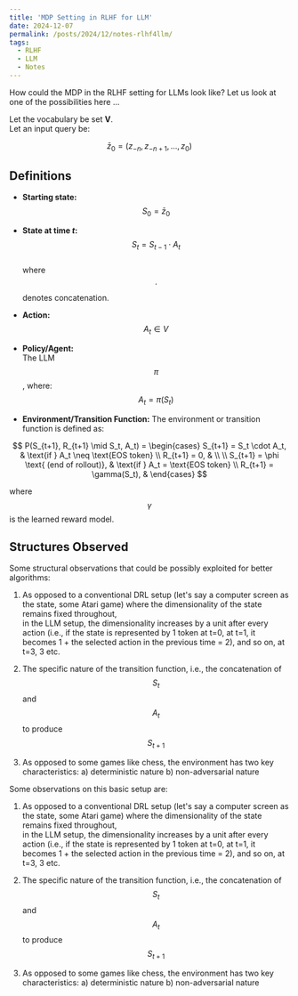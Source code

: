 ```yaml
---
title: 'MDP Setting in RLHF for LLM'
date: 2024-12-07
permalink: /posts/2024/12/notes-rlhf4llm/
tags:
  - RLHF
  - LLM
  - Notes
---
```

How could the MDP in the RLHF setting for LLMs look like? Let us look at one of the possibilities here ...

Let the vocabulary be set **V**.  
Let an input query be:

$$
\bar{z}_0 = (z_{-n}, z_{-n+1}, \ldots, z_0)
$$

## Definitions
- **Starting state:**  
  $$ S_0 = \bar{z}_0 $$

- **State at time $t$:**  
  $$ S_t = S_{t-1} \cdot A_t $$  
  where $$\cdot$$ denotes concatenation.

- **Action:**  
  $$ A_t \in V $$

- **Policy/Agent:**  
  The LLM $$\pi$$, where:  
  $$ A_t = \pi(S_t) $$

- **Environment/Transition Function:** 
The environment or transition function is defined as:

$$
P(S_{t+1}, R_{t+1} \mid S_t, A_t) = \begin{cases} 
    S_{t+1} = S_t \cdot A_t, & \text{if } A_t \neq \text{EOS token} \\
    R_{t+1} = 0, & \\
    \\
    S_{t+1} = \phi \text{ (end of rollout)}, & \text{if } A_t = \text{EOS token} \\
    R_{t+1} = \gamma(S_t), &
\end{cases}
$$

where $$\gamma$$ is the learned reward model.

## Structures Observed
Some structural observations that could be possibly exploited for better algorithms:

1. As opposed to a conventional DRL setup (let's say a computer screen as the state, some Atari game) where the dimensionality of the state remains fixed throughout,\
   in the LLM setup, the dimensionality increases by a unit after every action (i.e., if the state is represented by 1 token at t=0, at t=1, it becomes 1 + the selected action in the previous time = 2), and so on, at t=3, 3 etc.

2. The specific nature of the transition function, i.e., the concatenation of $$S_t$$ and $$A_t$$ to produce $$S_{t+1}$$

3. As opposed to some games like chess, the environment has two key characteristics:
   a) deterministic nature
   b) non-adversarial nature

Some observations on this basic setup are:

1. As opposed to a conventional DRL setup (let's say a computer screen as the state, some Atari game) where the dimensionality of the state remains fixed throughout,\
   in the LLM setup, the dimensionality increases by a unit after every action (i.e., if the state is represented by 1 token at t=0, at t=1, it becomes 1 + the selected action in the previous time = 2), and so on, at t=3, 3 etc.

2. The specific nature of the transition function, i.e., the concatenation of $$S_t$$ and $$A_t$$ to produce $$S_{t+1}$$

3. As opposed to some games like chess, the environment has two key characteristics:
   a) deterministic nature
   b) non-adversarial nature




